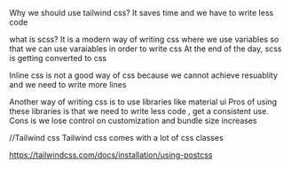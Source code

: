 Why we should use tailwind css?
It saves time and we have to write less code

what is scss?
It is a modern way of writing css where we use variables so that we can use varaiables in order to write css
At the end of the day, scss is getting converted to css

Inline css is not a good way of css because we cannot achieve resuablity and we need to write more lines

Another way of writing css is to use libraries like material ui 
Pros of using these libraries is that we need to write less code , get  a consistent use.
Cons is we lose control on  customization and bundle size increases

//Tailwind css
Tailwind css comes with a lot of css classes 

https://tailwindcss.com/docs/installation/using-postcss


